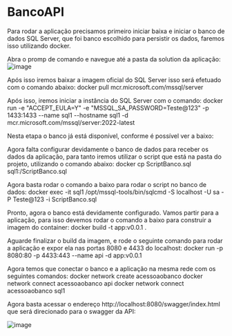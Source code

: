 # BancoAPI
Para rodar a aplicação precisamos primeiro iniciar baixa e iniciar o banco de dados SQL Server, que foi banco escolhido para persistir os dados, faremos isso utilizando docker.

Abra o promp de comando e navegue até a pasta da solution da aplicação:
![image](https://github.com/NunesErick/BancoAPI/assets/66283550/c51e7508-fc33-4ae6-9651-022fca8bc726)


Após isso iremos baixar a imagem oficial do SQL Server isso será efetuado com o comando abaixo:
docker pull mcr.microsoft.com/mssql/server


Após isso, iremos iniciar a instância do SQL Server com o comando:
docker run -e "ACCEPT_EULA=Y" -e "MSSQL_SA_PASSWORD=Teste@123"   -p 1433:1433 --name sql1 --hostname sql1   -d   mcr.microsoft.com/mssql/server:2022-latest


Nesta etapa o banco já está disponível, conforme é possível ver a baixo:

Agora falta configurar devidamente o banco de dados para receber os dados da aplicação, para tanto iremos utilizar o script que está na pasta do projeto, utilizando o comando abaixo:
docker cp ScriptBanco.sql sql1:/ScriptBanco.sql

Agora basta rodar o comando a baixo para rodar o script no banco de dados:
docker exec -it sql1 /opt/mssql-tools/bin/sqlcmd -S localhost -U sa -P Teste@123 -i ScriptBanco.sql


Pronto, agora o banco está devidamente configurado. Vamos partir para a aplicação, para isso devemos rodar o comando a baixo para construir a imagem do container:
docker build -t app:v0.0.1 .


Aguarde finalizar o build da imagem, e rode o seguinte comando para rodar a aplicação e expor ela nas portas 8080 e 4433 do localhost:
docker run -p 8080:80 -p 4433:443 --name api -d app:v0.0.1


Agora temos que conectar o banco e a aplicação na mesma rede com os seguintes comandos:
docker network create acessoaobanco
docker network connect acessoaobanco api
docker network connect acessoaobanco sql1


Agora basta acessar o endereço http://localhost:8080/swagger/index.html que será direcionado para o swagger da API:


![image](https://github.com/NunesErick/BancoAPI/assets/66283550/99dfc978-1520-4070-8007-693aae153822)

